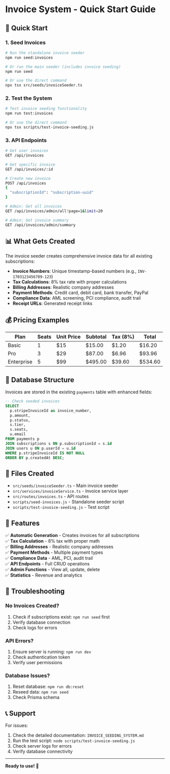# Invoice System - Quick Start Guide

## 🚀 Quick Start

### 1. Seed Invoices
```bash
# Run the standalone invoice seeder
npm run seed:invoices

# Or run the main seeder (includes invoice seeding)
npm run seed

# Or use the direct command
npx tsx src/seeds/invoiceSeeder.ts
```

### 2. Test the System
```bash
# Test invoice seeding functionality
npm run test:invoices

# Or use the direct command
npx tsx scripts/test-invoice-seeding.js
```

### 3. API Endpoints
```bash
# Get user invoices
GET /api/invoices

# Get specific invoice
GET /api/invoices/:id

# Create new invoice
POST /api/invoices
{
  "subscriptionId": "subscription-uuid"
}

# Admin: Get all invoices
GET /api/invoices/admin/all?page=1&limit=20

# Admin: Get invoice summary
GET /api/invoices/admin/summary
```

## 📊 What Gets Created

The invoice seeder creates comprehensive invoice data for all existing subscriptions:

- **Invoice Numbers**: Unique timestamp-based numbers (e.g., `INV-1703123456789-123`)
- **Tax Calculations**: 8% tax rate with proper calculations
- **Billing Addresses**: Realistic company addresses
- **Payment Methods**: Credit card, debit card, bank transfer, PayPal
- **Compliance Data**: AML screening, PCI compliance, audit trail
- **Receipt URLs**: Generated receipt links

## 💰 Pricing Examples

| Plan | Seats | Unit Price | Subtotal | Tax (8%) | Total |
|------|-------|------------|----------|----------|-------|
| Basic | 1 | $15 | $15.00 | $1.20 | $16.20 |
| Pro | 3 | $29 | $87.00 | $6.96 | $93.96 |
| Enterprise | 5 | $99 | $495.00 | $39.60 | $534.60 |

## 🔧 Database Structure

Invoices are stored in the existing `payments` table with enhanced fields:

```sql
-- Check seeded invoices
SELECT 
  p.stripeInvoiceId as invoice_number,
  p.amount,
  p.status,
  s.tier,
  s.seats,
  u.email
FROM payments p
JOIN subscriptions s ON p.subscriptionId = s.id
JOIN users u ON p.userId = u.id
WHERE p.stripeInvoiceId IS NOT NULL
ORDER BY p.createdAt DESC;
```

## 📁 Files Created

- `src/seeds/invoiceSeeder.ts` - Main invoice seeder
- `src/services/invoiceService.ts` - Invoice service layer
- `src/routes/invoices.ts` - API routes
- `scripts/seed-invoices.js` - Standalone seeder script
- `scripts/test-invoice-seeding.js` - Test script

## 🎯 Features

✅ **Automatic Generation** - Creates invoices for all subscriptions  
✅ **Tax Calculation** - 8% tax with proper math  
✅ **Billing Addresses** - Realistic company addresses  
✅ **Payment Methods** - Multiple payment types  
✅ **Compliance Data** - AML, PCI, audit trail  
✅ **API Endpoints** - Full CRUD operations  
✅ **Admin Functions** - View all, update, delete  
✅ **Statistics** - Revenue and analytics  

## 🚨 Troubleshooting

### No Invoices Created?
1. Check if subscriptions exist: `npm run seed` first
2. Verify database connection
3. Check logs for errors

### API Errors?
1. Ensure server is running: `npm run dev`
2. Check authentication token
3. Verify user permissions

### Database Issues?
1. Reset database: `npm run db:reset`
2. Reseed data: `npm run seed`
3. Check Prisma schema

## 📞 Support

For issues:
1. Check the detailed documentation: `INVOICE_SEEDING_SYSTEM.md`
2. Run the test script: `node scripts/test-invoice-seeding.js`
3. Check server logs for errors
4. Verify database connectivity

---

**Ready to use!** 🎉
